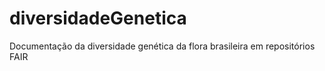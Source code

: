 # diversidadeGenetica
Documentação da diversidade genética da flora brasileira em repositórios FAIR
